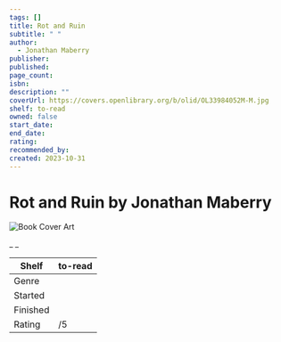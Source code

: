 ```yaml
---
tags: []
title: Rot and Ruin
subtitle: " "
author:
  - Jonathan Maberry
publisher:
published:
page_count:
isbn:
description: ""
coverUrl: https://covers.openlibrary.org/b/olid/OL33984052M-M.jpg
shelf: to-read
owned: false
start_date:
end_date:
rating:
recommended_by:
created: 2023-10-31
---
```


# Rot and Ruin by Jonathan Maberry

![Book Cover Art](https://covers.openlibrary.org/b/olid/OL33984052M-M.jpg)

_ _

| Shelf | to-read |
| --- | --- |
| Genre |  |
| Started |  |
| Finished |  |
| Rating | /5 |

